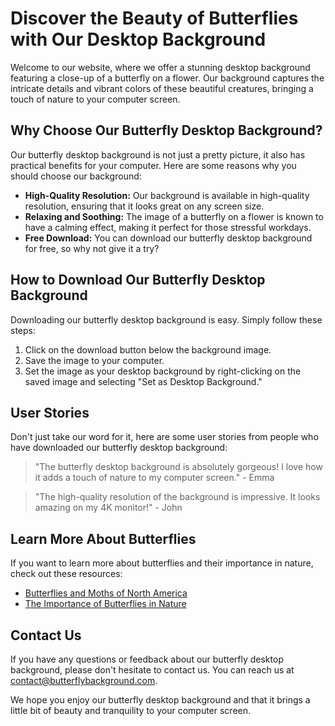 <!--font:Exo 2-->

# Discover the Beauty of Butterflies with Our Desktop Background

Welcome to our website, where we offer a stunning desktop background featuring a close-up of a butterfly on a flower. Our background captures the intricate details and vibrant colors of these beautiful creatures, bringing a touch of nature to your computer screen.

## Why Choose Our Butterfly Desktop Background?

Our butterfly desktop background is not just a pretty picture, it also has practical benefits for your computer. Here are some reasons why you should choose our background:

- **High-Quality Resolution:** Our background is available in high-quality resolution, ensuring that it looks great on any screen size.
- **Relaxing and Soothing:** The image of a butterfly on a flower is known to have a calming effect, making it perfect for those stressful workdays.
- **Free Download:** You can download our butterfly desktop background for free, so why not give it a try?

## How to Download Our Butterfly Desktop Background

Downloading our butterfly desktop background is easy. Simply follow these steps:

1. Click on the download button below the background image.
2. Save the image to your computer.
3. Set the image as your desktop background by right-clicking on the saved image and selecting "Set as Desktop Background."

## User Stories

Don't just take our word for it, here are some user stories from people who have downloaded our butterfly desktop background:

> "The butterfly desktop background is absolutely gorgeous! I love how it adds a touch of nature to my computer screen." - Emma

> "The high-quality resolution of the background is impressive. It looks amazing on my 4K monitor!" - John

## Learn More About Butterflies

If you want to learn more about butterflies and their importance in nature, check out these resources:

- [Butterflies and Moths of North America](#)
- [The Importance of Butterflies in Nature](#)

## Contact Us

If you have any questions or feedback about our butterfly desktop background, please don't hesitate to contact us. You can reach us at [contact@butterflybackground.com](mailto:contact@butterflybackground.com).

We hope you enjoy our butterfly desktop background and that it brings a little bit of beauty and tranquility to your computer screen.

<!--

Write me content for website with wallpaper which alt text is:

"A close-up of a butterfly on a flower"

The name/title of the page should not be 1:1 copy of the alt text but rather a real content of the website which is using this wallpaper.

- Use markdown format 
- Start with heading
- Heading should be short and concise
- The content should look like a real website 
- The website should not be about the wallpaper, wallpaper is just a related background
- Heading should be contain work "wallpaper" or "background"
- Include real sections like references, contact, user stories, etc. use things relevant to the page purpose.
- Feel free to use structure like headings, bullets, numbering, blockquotes, paragraphs, horizontal lines, etc.
- You can use formatting like bold or _italic_
- You can include UTF-8 emojis
- Links should be only #hash anchors (and you can refer to the document itself)
- Do not include images


---


# Beautiful Butterfly Wallpaper for Your Desktop Background

Welcome to our website, where we offer a stunning butterfly wallpaper that will brighten up your desktop background. Our wallpaper features a close-up of a butterfly on a flower, capturing the intricate details and vibrant colors of these beautiful creatures.

## Why Choose Our Butterfly Wallpaper?

Our butterfly wallpaper is not just a pretty picture, it also has practical benefits for your computer. Here are some reasons why you should choose our wallpaper:

- **High-Quality Resolution:** Our wallpaper is available in high-quality resolution, ensuring that it looks great on any screen size.
- **Relaxing and Soothing:** The image of a butterfly on a flower is known to have a calming effect, making it perfect for those stressful workdays.
- **Free Download:** You can download our butterfly wallpaper for free, so why not give it a try?

## How to Download Our Butterfly Wallpaper

Downloading our butterfly wallpaper is easy. Simply follow these steps:

1. Click on the download button below the wallpaper image.
2. Save the image to your computer.
3. Right-click on the saved image and select "Set as Desktop Background" or "Set as Wallpaper."

## User Stories

Don't just take our word for it, here are some user stories from people who have downloaded our butterfly wallpaper:

> "I love the butterfly wallpaper! It's so pretty and relaxing to look at. It really brightens up my day." - Sarah

> "The high-quality resolution of the wallpaper is impressive. It looks amazing on my 4K monitor!" - John

## References

If you want to learn more about butterflies and their importance in nature, check out these references:

- [Butterflies and Moths of North America](#)
- [The Importance of Butterflies in Nature](#)

## Contact Us

If you have any questions or feedback about our butterfly wallpaper, please don't hesitate to contact us. You can reach us at [contact@butterflywallpaper.com](mailto:contact@butterflywallpaper.com).

We hope you enjoy our butterfly wallpaper and that it brings a little bit of beauty and tranquility to your desktop background.


---


Heading should not include word "wallpaper". The website should not be about the wallpaper itself, wallpaper is just a related background, rewrite whole content.


---


# Discover the Beauty of Butterflies with Our Desktop Background

Welcome to our website, where we offer a stunning desktop background featuring a close-up of a butterfly on a flower. Our background captures the intricate details and vibrant colors of these beautiful creatures, bringing a touch of nature to your computer screen.

## Why Choose Our Butterfly Desktop Background?

Our butterfly desktop background is not just a pretty picture, it also has practical benefits for your computer. Here are some reasons why you should choose our background:

- **High-Quality Resolution:** Our background is available in high-quality resolution, ensuring that it looks great on any screen size.
- **Relaxing and Soothing:** The image of a butterfly on a flower is known to have a calming effect, making it perfect for those stressful workdays.
- **Free Download:** You can download our butterfly desktop background for free, so why not give it a try?

## How to Download Our Butterfly Desktop Background

Downloading our butterfly desktop background is easy. Simply follow these steps:

1. Click on the download button below the background image.
2. Save the image to your computer.
3. Set the image as your desktop background by right-clicking on the saved image and selecting "Set as Desktop Background."

## User Stories

Don't just take our word for it, here are some user stories from people who have downloaded our butterfly desktop background:

> "The butterfly desktop background is absolutely gorgeous! I love how it adds a touch of nature to my computer screen." - Emma

> "The high-quality resolution of the background is impressive. It looks amazing on my 4K monitor!" - John

## Learn More About Butterflies

If you want to learn more about butterflies and their importance in nature, check out these resources:

- [Butterflies and Moths of North America](#)
- [The Importance of Butterflies in Nature](#)

## Contact Us

If you have any questions or feedback about our butterfly desktop background, please don't hesitate to contact us. You can reach us at [contact@butterflybackground.com](mailto:contact@butterflybackground.com).

We hope you enjoy our butterfly desktop background and that it brings a little bit of beauty and tranquility to your computer screen.

-->
